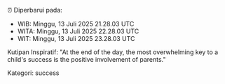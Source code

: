 ⏰ Diperbarui pada:
- WIB: Minggu, 13 Juli 2025 21.28.03 UTC
- WITA: Minggu, 13 Juli 2025 22.28.03 UTC
- WIT: Minggu, 13 Juli 2025 23.28.03 UTC

Kutipan Inspiratif:
"At the end of the day, the most overwhelming key to a child's success is the positive involvement of parents."


Kategori: success


